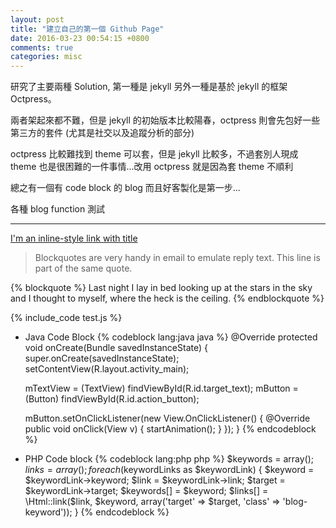 ```yaml
---
layout: post
title: "建立自己的第一個 Github Page"
date: 2016-03-23 00:54:15 +0800
comments: true
categories: misc
---
```


研究了主要兩種 Solution, 第一種是 jekyll 另外一種是基於 jekyll 的框架 Octpress。

兩者架起來都不難，但是 jekyll 的初始版本比較陽春，octpress 則會先包好一些第三方的套件 (尤其是社交以及追蹤分析的部分)

<!-- more -->

octpress 比較難找到 theme 可以套，但是 jekyll 比較多，不過套別人現成 theme 也是很困難的一件事情...改用 octpress 就是因為套 theme 不順利

總之有一個有 code block 的 blog 而且好客製化是第一步...

各種 blog function 測試
***

[I'm an inline-style link with title](https://www.google.com "Google's Homepage")

> Blockquotes are very handy in email to emulate reply text.
> This line is part of the same quote.

{% blockquote %}
Last night I lay in bed looking up at the stars in the sky and I thought to myself, where the heck is the ceiling.
{% endblockquote %}

{% include_code test.js %}

* Java Code Block
{% codeblock lang:java java %}
@Override
protected void onCreate(Bundle savedInstanceState) {
    super.onCreate(savedInstanceState);
    setContentView(R.layout.activity_main);

    mTextView = (TextView) findViewById(R.id.target_text);
    mButton = (Button) findViewById(R.id.action_button);

    mButton.setOnClickListener(new View.OnClickListener() {
        @Override
        public void onClick(View v) {
            startAnimation();
        }
    });
}
{% endcodeblock %}

* PHP Code block
{% codeblock lang:php php %}
$keywords = array();
$links = array();
foreach($keywordLinks as $keywordLink) {
    $keyword = $keywordLink->keyword;
    $link = $keywordLink->link;
    $target = $keywordLink->target;
    $keywords[] = $keyword;
    $links[] = \Html::link($link, $keyword, array('target' => $target, 'class' => 'blog-keyword'));
}
{% endcodeblock %}